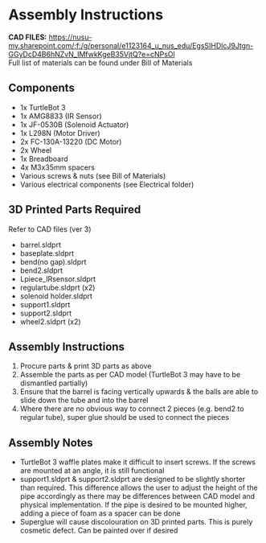 # Assembly Instructions
**CAD FILES:** https://nusu-my.sharepoint.com/:f:/g/personal/e1123164_u_nus_edu/EgsSIHDlcJ9Jtgn-GGyDcD4B6hNZvN_IMfwkKgeB35VjtQ?e=cNPsOl  
Full list of materials can be found under Bill of Materials

## Components
- 1x TurtleBot 3
- 1x AMG8833 (IR Sensor)
- 1x JF-0530B (Solenoid Actuator)
- 1x L298N (Motor Driver)
- 2x FC-130A-13220 (DC Motor)
- 2x Wheel
- 1x Breadboard
- 4x M3x35mm spacers
- Various screws & nuts (see Bill of Materials)
- Various electrical components (see Electrical folder)

## 3D Printed Parts Required
Refer to CAD files (ver 3)  
- barrel.sldprt
- baseplate.sldprt
- bend(no gap).sldprt
- bend2.sldprt
- Lpiece_IRsensor.sldprt
- regulartube.sldprt (x2)
- solenoid holder.sldprt
- support1.sldprt
- support2.sldprt
- wheel2.sldprt (x2)

## Assembly Instructions
1. Procure parts & print 3D parts as above
2. Assemble the parts as per CAD model (TurtleBot 3 may have to be dismantled partially)
3. Ensure that the barrel is facing vertically upwards & the balls are able to slide down the tube and into the barrel
4. Where there are no obvious way to connect 2 pieces (e.g. bend2 to regular tube), super glue should be used to connect the pieces

## Assembly Notes
- TurtleBot 3 waffle plates make it difficult to insert screws. If the screws are mounted at an angle, it is still functional
- support1.sldprt & support2.sldprt are designed to be slightly shorter than required. This difference allows the user to adjust the height of the pipe accordingly as there may be differences between CAD model and physical implementation. If the pipe is desired to be mounted higher, adding a piece of foam as a spacer can be done
- Superglue will cause discolouration on 3D printed parts. This is purely cosmetic defect. Can be painted over if desired
